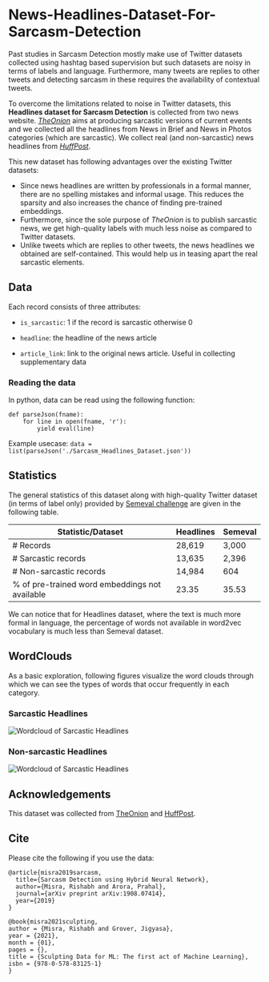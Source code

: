 # News-Headlines-Dataset-For-Sarcasm-Detection

Past studies in Sarcasm Detection mostly make use of Twitter datasets collected using hashtag based supervision but such datasets are noisy in terms of labels and language. Furthermore, many tweets are replies to other tweets and detecting sarcasm in these requires the availability of contextual tweets.

To overcome the limitations related to noise in Twitter datasets, this **Headlines dataset for Sarcasm Detection** is collected from two news website. [*TheOnion*](https://www.theonion.com/) aims at producing sarcastic versions of current events and we collected all the headlines from News in Brief and News in Photos categories (which are sarcastic). We collect real (and non-sarcastic) news headlines from [*HuffPost*](https://www.huffingtonpost.com/).

This new dataset has following advantages over the existing Twitter datasets:
* Since news headlines are written by professionals in a formal manner, there are no spelling mistakes and informal usage. This reduces the sparsity and also increases the chance of finding pre-trained embeddings.
* Furthermore, since the sole purpose of *TheOnion* is to publish sarcastic news, we get high-quality labels with much less noise as compared to Twitter datasets.
* Unlike tweets which are replies to other tweets, the news headlines we obtained are self-contained. This would help us in teasing apart the real sarcastic elements.

## Data
Each record consists of three attributes:

* ```is_sarcastic```: 1 if the record is sarcastic otherwise 0

* ```headline```: the headline of the news article

* ```article_link```: link to the original news article. Useful in collecting supplementary data

### Reading the data
In python, data can be read using the following function:

~~~~
def parseJson(fname):
    for line in open(fname, 'r'):
        yield eval(line)
~~~~

Example usecase: `data = list(parseJson('./Sarcasm_Headlines_Dataset.json'))`

## Statistics
The general statistics of this dataset along with high-quality Twitter dataset (in terms of label only) provided by [Semeval challenge](https://competitions.codalab.org/competitions/17468) are given in the following table. 

| Statistic/Dataset                              | Headlines | Semeval |
|------------------------------------------------|-----------|---------|
| # Records                                      | 28,619    | 3,000   |
| # Sarcastic records                            | 13,635    | 2,396   |
| # Non-sarcastic records                        | 14,984    | 604     |
| % of pre-trained word embeddings not available | 23.35     | 35.53   |

We can notice that for Headlines dataset, where the text is much more formal in language, the percentage of words not available in word2vec vocabulary is much less than Semeval dataset.

## WordClouds
As a basic exploration, following figures visualize the word clouds through which we can see the types of words that occur frequently in each category.

### Sarcastic Headlines
![Wordcloud of Sarcastic Headlines](https://github.com/rishabhmisra/Sarcasm-Headlines-Dataset/blob/master/wordcloud_sarcastic.png)

### Non-sarcastic Headlines
![Wordcloud of Sarcastic Headlines](https://github.com/rishabhmisra/Sarcasm-Headlines-Dataset/blob/master/wordcloud_non_sarcastic.png)

## Acknowledgements
This dataset was collected from [TheOnion](https://theonion.com) and [HuffPost](https://www.huffingtonpost.com/).

## Cite
Please cite the following if you use the data:
```
@article{misra2019sarcasm,
  title={Sarcasm Detection using Hybrid Neural Network},
  author={Misra, Rishabh and Arora, Prahal},
  journal={arXiv preprint arXiv:1908.07414},
  year={2019}
}

@book{misra2021sculpting,
author = {Misra, Rishabh and Grover, Jigyasa},
year = {2021},
month = {01},
pages = {},
title = {Sculpting Data for ML: The first act of Machine Learning},
isbn = {978-0-578-83125-1}
}
```
